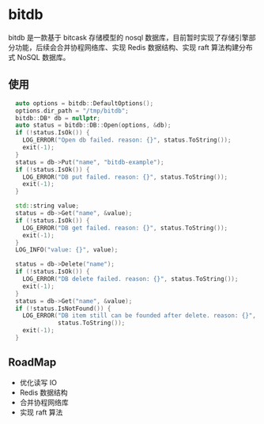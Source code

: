 # bitdb
bitdb 是一款基于 bitcask 存储模型的 nosql 数据库，目前暂时实现了存储引擎部分功能，后续会合并协程网络库、实现 Redis 数据结构、实现 raft 算法构建分布式 NoSQL 数据库。

## 使用
```cpp
  auto options = bitdb::DefaultOptions();
  options.dir_path = "/tmp/bitdb";
  bitdb::DB* db = nullptr;
  auto status = bitdb::DB::Open(options, &db);
  if (!status.IsOk()) {
    LOG_ERROR("Open db failed. reason: {}", status.ToString());
    exit(-1);
  }
  status = db->Put("name", "bitdb-example");
  if (!status.IsOk()) {
    LOG_ERROR("DB put failed. reason: {}", status.ToString());
    exit(-1);
  }

  std::string value;
  status = db->Get("name", &value);
  if (!status.IsOk()) {
    LOG_ERROR("DB get failed. reason: {}", status.ToString());
    exit(-1);
  }
  LOG_INFO("value: {}", value);

  status = db->Delete("name");
  if (!status.IsOk()) {
    LOG_ERROR("DB delete failed. reason: {}", status.ToString());
    exit(-1);
  }
  status = db->Get("name", &value);
  if (!status.IsNotFound()) {
    LOG_ERROR("DB item still can be founded after delete. reason: {}",
              status.ToString());
    exit(-1);
  }
```

## RoadMap
- 优化读写 IO
- Redis 数据结构
- 合并协程网络库
- 实现 raft 算法
